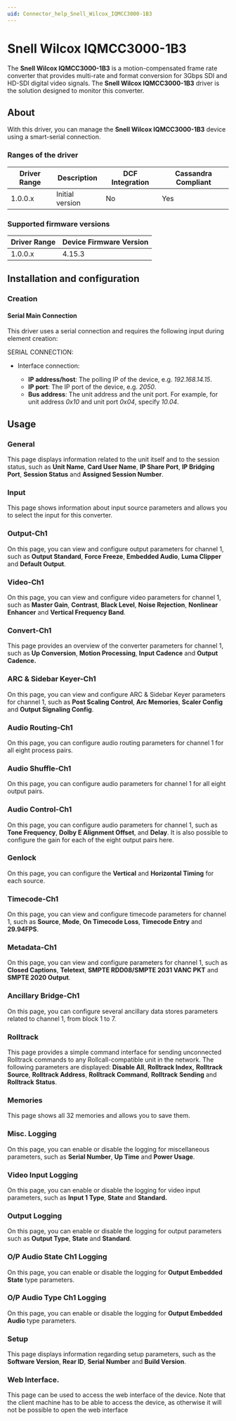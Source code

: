 ```yaml
---
uid: Connector_help_Snell_Wilcox_IQMCC3000-1B3
---
```


# Snell Wilcox IQMCC3000-1B3

The **Snell Wilcox IQMCC3000-1B3** is a motion-compensated frame rate converter that provides multi-rate and format conversion for 3Gbps SDI and HD-SDI digital video signals. The **Snell Wilcox IQMCC3000-1B3** driver is the solution designed to monitor this converter.

## About

With this driver, you can manage the **Snell Wilcox IQMCC3000-1B3** device using a smart-serial connection.

### Ranges of the driver

| **Driver Range** | **Description** | **DCF Integration** | **Cassandra Compliant** |
|------------------|-----------------|---------------------|-------------------------|
| 1.0.0.x          | Initial version | No                  | Yes                     |

### Supported firmware versions

| **Driver Range** | **Device Firmware Version** |
|------------------|-----------------------------|
| 1.0.0.x          | 4.15.3                      |

## Installation and configuration

### Creation

#### Serial Main Connection

This driver uses a serial connection and requires the following input during element creation:

SERIAL CONNECTION:

- Interface connection:

  - **IP address/host**: The polling IP of the device, e.g. *192.168.14.15*.
  - **IP port**: The IP port of the device, e.g. *2050*.
  - **Bus address**: The unit address and the unit port. For example, for unit address *0x10* and unit port *0x04*, specify *10.04*.

## Usage

### General

This page displays information related to the unit itself and to the session status, such as **Unit Name**, **Card User Name**, **IP Share Port**, **IP Bridging Port**, **Session Status** and **Assigned Session Number**.

### Input

This page shows information about input source parameters and allows you to select the input for this converter.

### Output-Ch1

On this page, you can view and configure output parameters for channel 1, such as **Output Standard**, **Force Freeze**, **Embedded Audio**, **Luma Clipper** and **Default Output**.

### Video-Ch1

On this page, you can view and configure video parameters for channel 1, such as **Master Gain**, **Contrast**, **Black Level**, **Noise Rejection**, **Nonlinear Enhancer** and **Vertical Frequency Band**.

### Convert-Ch1

This page provides an overview of the converter parameters for channel 1, such as **Up Conversion**, **Motion Processing**, **Input Cadence** and **Output Cadence.**

### ARC & Sidebar Keyer-Ch1

On this page, you can view and configure ARC & Sidebar Keyer parameters for channel 1, such as **Post Scaling Control**, **Arc Memories**, **Scaler Config** and **Output Signaling Config**.

### Audio Routing-Ch1

On this page, you can configure audio routing parameters for channel 1 for all eight process pairs.

### Audio Shuffle-Ch1

On this page, you can configure audio parameters for channel 1 for all eight output pairs.

### Audio Control-Ch1

On this page, you can configure audio parameters for channel 1, such as **Tone Frequency**, **Dolby E Alignment Offset**, and **Delay**. It is also possible to configure the gain for each of the eight output pairs here.

### Genlock

On this page, you can configure the **Vertical** and **Horizontal Timing** for each source.

### Timecode-Ch1

On this page, you can view and configure timecode parameters for channel 1, such as **Source**, **Mode**, **On Timecode Loss**, **Timecode Entry** and **29.94FPS**.

### Metadata-Ch1

On this page, you can view and configure parameters for channel 1, such as **Closed Captions**, **Teletext**, **SMPTE RDD08/SMPTE 2031 VANC PKT** and **SMPTE 2020 Output**.

### Ancillary Bridge-Ch1

On this page, you can configure several ancillary data stores parameters related to channel 1, from block 1 to 7.

### Rolltrack

This page provides a simple command interface for sending unconnected Rolltrack commands to any Rollcall-compatible unit in the network. The following parameters are displayed: **Disable All**, **Rolltrack Index,** **Rolltrack Source**, **Rolltrack Address**, **Rolltrack Command**, **Rolltrack** **Sending** and **Rolltrack** **Status**.

### Memories

This page shows all 32 memories and allows you to save them.

### Misc. Logging

On this page, you can enable or disable the logging for miscellaneous parameters, such as **Serial Number**, **Up Time** and **Power Usage**.

### Video Input Logging

On this page, you can enable or disable the logging for video input parameters, such as **Input 1 Type**, **State** and **Standard.**

### Output Logging

On this page, you can enable or disable the logging for output parameters such as **Output Type**, **State** and **Standard**.

### O/P Audio State Ch1 Logging

On this page, you can enable or disable the logging for **Output Embedded State** type parameters.

### O/P Audio Type Ch1 Logging

On this page, you can enable or disable the logging for **Output Embedded Audio** type parameters.

### Setup

This page displays information regarding setup parameters, such as the **Software Version**, **Rear ID**, **Serial Number** and **Build Version**.

### Web Interface.

This page can be used to access the web interface of the device. Note that the client machine has to be able to access the device, as otherwise it will not be possible to open the web interface
